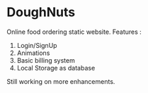# DoughNuts
Online food ordering static website.
Features :
1. Login/SignUp
2. Animations
3. Basic billing system
4. Local Storage as database

Still working on more enhancements.
